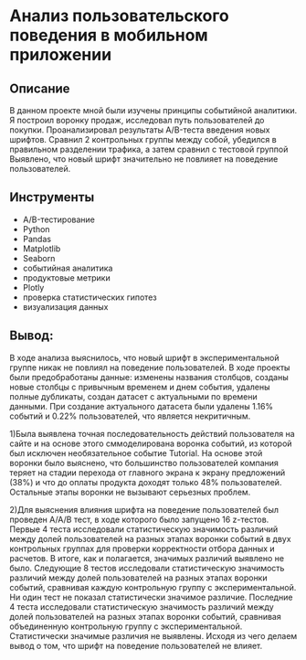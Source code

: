 # Анализ пользовательского поведения в мобильном приложении

## Описание
В данном проекте мной были изучены принципы событийной аналитики. Я построил воронку продаж, исследовал путь пользователей до покупки. Проанализировал результаты A/B-теста введения новых шрифтов. Сравнил 2 контрольных группы между собой, убедился в правильном разделении трафика, а затем сравнил с тестовой группой
Выявлено, что новый шрифт значительно не повлияет на поведение пользователей.

## Инструменты

- A/B-тестирование
- Python
- Pandas
- Matplotlib
- Seaborn
- событийная аналитика
- продуктовые метрики
- Plotly
- проверка статистических гипотез
- визуализация данных


## Вывод: 

В ходе анализа выяснилось, что новый шрифт в экспериментальной группе никак не повлиял на поведение пользователей.
В ходе проекты были предобработаны данные: изменены названия столбцов, созданы новые столбцы с привычным временем и днем события, удалены полные дубликаты, создан датасет с актуальными по времени данными. При создание актуального датасета были удалены 1.16% событий и 0.22% пользователей, что является некритичным.

1)Была выявлена точная последовательность действий пользователя на сайте и на основе этого сммоделирована воронка событий, из которой был исключен необязательное событие Tutorial. На основе этой воронки было выяснено, что большинство пользователей компания теряет на стадии перехода от главного экрана к экрану предложений (38%) и что до оплаты продукта доходят только 48% пользователей. Остальные этапы воронки не вызывают серьезных проблем.

2)Для выяснения влияния шрифта на поведение пользователей был проведен A/A/B тест, в ходе которого было запущено 16 z-тестов. Первые 4 теста исследовали статистическую значимость различий между долей пользователей на разных этапах воронки событий в двух контрольных группах для проверки корректности отбора данных и расчетов. В итоге, как и полагается, значимых различий выявлено не было. Следующие 8 тестов исследовали статистическую значимость различий между долей пользователей на разных этапах воронки событий, сравнивая каждую контрольную группу с экспериментальной. Ни один тест не показал статистически значимое различие. Последние 4 теста исследовали статистическую значимость различий между долей пользователей на разных этапах воронки событий, сравнивая объединенную контрольную группу с экспериментальной. Статистически значимые различия не выявлены. Исходя из чего делаем вывод о том, что шрифт на поведение пользователей не влияет.
 
 
 
 
